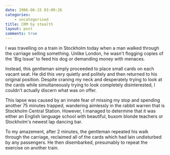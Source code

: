 ```yaml
---
date: 2006-06-15 03:09:26
categories:
    - uncategorised
title: CRM by stealth
layout: post
comments: true
---
```

I was travelling on a train in Stockholm today when a man walked through
the carriage selling something. Unlike London, he wasn't flogging copies
of the 'Big Issue' to feed his dog or demanding money with menaces.

Instead, this gentleman simply proceeded to place small cards on each
vacant seat. He did this very quietly and politely and then returned to
his original position. Despite craning my neck and desperately trying to
look at the cards while simultaneously trying to look completely
disinterested, I couldn't actually discern what was on offer.

This lapse was caused by an innate fear of missing my stop and spending
another 75 minutes trapped, wandering aimlessly in the rabbit warren
that is Stockholm Central Station. However, I managed to determine that
it was either an English language school with beautiful, buxom blonde
teachers or Stockholm's newest lap dancing bar.

To my amazement, after 2 minutes, the gentleman repeated his walk
through the carriage, reclaimed all of the cards which had lain
undisturbed by any passengers. He then disembarked, presumably to repeat
the exercise on another train.
